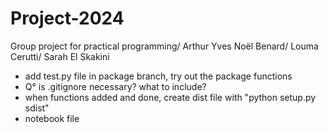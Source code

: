 # Project-2024
Group project for practical programming/ Arthur Yves Noël Benard/ Louma Cerutti/ Sarah El Skakini

- add test.py file in package branch, try out the package functions
- Q° is .gitignore necessary? what to include?
- when functions added and done, create dist file with "python setup.py sdist"
- notebook file

